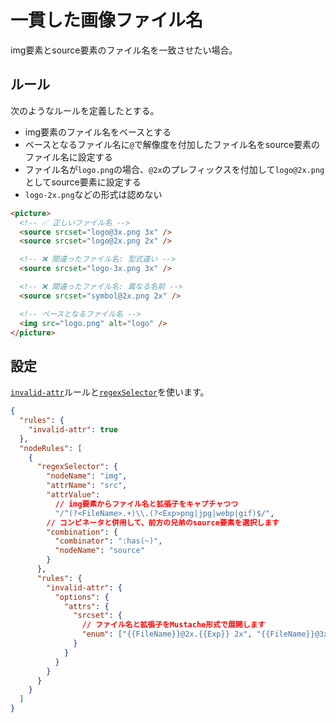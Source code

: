 # 一貫した画像ファイル名

img要素とsource要素のファイル名を一致させたい場合。

## ルール

次のようなルールを定義したとする。

- img要素のファイル名をベースとする
- ベースとなるファイル名に`@`で解像度を付加したファイル名をsource要素のファイル名に設定する
- ファイル名が`logo.png`の場合、`@2x`のプレフィックスを付加して`logo@2x.png`としてsource要素に設定する
- `logo-2x.png`などの形式は認めない

```html
<picture>
  <!-- ✅ 正しいファイル名 -->
  <source srcset="logo@3x.png 3x" />
  <source srcset="logo@2x.png 2x" />

  <!-- ❌ 間違ったファイル名: 型式違い -->
  <source srcset="logo-3x.png 3x" />

  <!-- ❌ 間違ったファイル名: 異なる名前 -->
  <source srcset="symbol@2x.png 2x" />

  <!-- ベースとなるファイル名 -->
  <img src="logo.png" alt="logo" />
</picture>
```

## 設定

[`invalid-attr`](/rules/invalid-attr)ルールと[`regexSelector`](/configuration/properties#regexselector)を使います。

```json
{
  "rules": {
    "invalid-attr": true
  },
  "nodeRules": [
    {
      "regexSelector": {
        "nodeName": "img",
        "attrName": "src",
        "attrValue":
          // img要素からファイル名と拡張子をキャプチャつつ
          "/^(?<FileName>.+)\\.(?<Exp>png|jpg|webp|gif)$/",
        // コンビネータと併用して、前方の兄弟のsource要素を選択します
        "combination": {
          "combinator": ":has(~)",
          "nodeName": "source"
        }
      },
      "rules": {
        "invalid-attr": {
          "options": {
            "attrs": {
              "srcset": {
                // ファイル名と拡張子をMustache形式で展開します
                "enum": ["{{FileName}}@2x.{{Exp}} 2x", "{{FileName}}@3x.{{Exp}} 3x"]
              }
            }
          }
        }
      }
    }
  ]
}
```
